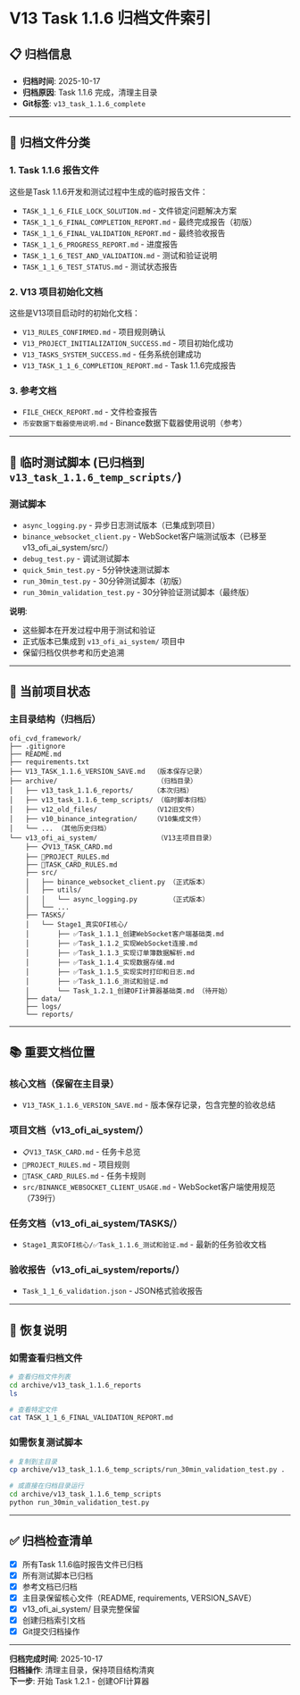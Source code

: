 # V13 Task 1.1.6 归档文件索引

## 📋 归档信息
- **归档时间**: 2025-10-17
- **归档原因**: Task 1.1.6 完成，清理主目录
- **Git标签**: `v13_task_1.1.6_complete`

---

## 📁 归档文件分类

### 1. Task 1.1.6 报告文件
这些是Task 1.1.6开发和测试过程中生成的临时报告文件：

- `TASK_1_1_6_FILE_LOCK_SOLUTION.md` - 文件锁定问题解决方案
- `TASK_1_1_6_FINAL_COMPLETION_REPORT.md` - 最终完成报告（初版）
- `TASK_1_1_6_FINAL_VALIDATION_REPORT.md` - 最终验收报告
- `TASK_1_1_6_PROGRESS_REPORT.md` - 进度报告
- `TASK_1_1_6_TEST_AND_VALIDATION.md` - 测试和验证说明
- `TASK_1_1_6_TEST_STATUS.md` - 测试状态报告

### 2. V13 项目初始化文档
这些是V13项目启动时的初始化文档：

- `V13_RULES_CONFIRMED.md` - 项目规则确认
- `V13_PROJECT_INITIALIZATION_SUCCESS.md` - 项目初始化成功
- `V13_TASKS_SYSTEM_SUCCESS.md` - 任务系统创建成功
- `V13_TASK_1_1_6_COMPLETION_REPORT.md` - Task 1.1.6完成报告

### 3. 参考文档
- `FILE_CHECK_REPORT.md` - 文件检查报告
- `币安数据下载器使用说明.md` - Binance数据下载器使用说明（参考）

---

## 🔧 临时测试脚本 (已归档到 `v13_task_1.1.6_temp_scripts/`)

### 测试脚本
- `async_logging.py` - 异步日志测试版本（已集成到项目）
- `binance_websocket_client.py` - WebSocket客户端测试版本（已移至v13_ofi_ai_system/src/）
- `debug_test.py` - 调试测试脚本
- `quick_5min_test.py` - 5分钟快速测试脚本
- `run_30min_test.py` - 30分钟测试脚本（初版）
- `run_30min_validation_test.py` - 30分钟验证测试脚本（最终版）

**说明**: 
- 这些脚本在开发过程中用于测试和验证
- 正式版本已集成到 `v13_ofi_ai_system/` 项目中
- 保留归档仅供参考和历史追溯

---

## 🎯 当前项目状态

### 主目录结构（归档后）
```
ofi_cvd_framework/
├── .gitignore
├── README.md
├── requirements.txt
├── V13_TASK_1.1.6_VERSION_SAVE.md  （版本保存记录）
├── archive/                         （归档目录）
│   ├── v13_task_1.1.6_reports/     （本次归档）
│   ├── v13_task_1.1.6_temp_scripts/ （临时脚本归档）
│   ├── v12_old_files/              （V12旧文件）
│   ├── v10_binance_integration/    （V10集成文件）
│   └── ... （其他历史归档）
└── v13_ofi_ai_system/               （V13主项目目录）
    ├── 📋V13_TASK_CARD.md
    ├── 📜PROJECT_RULES.md
    ├── 📜TASK_CARD_RULES.md
    ├── src/
    │   ├── binance_websocket_client.py （正式版本）
    │   ├── utils/
    │   │   └── async_logging.py        （正式版本）
    │   └── ...
    ├── TASKS/
    │   └── Stage1_真实OFI核心/
    │       ├── ✅Task_1.1.1_创建WebSocket客户端基础类.md
    │       ├── ✅Task_1.1.2_实现WebSocket连接.md
    │       ├── ✅Task_1.1.3_实现订单簿数据解析.md
    │       ├── ✅Task_1.1.4_实现数据存储.md
    │       ├── ✅Task_1.1.5_实现实时打印和日志.md
    │       ├── ✅Task_1.1.6_测试和验证.md
    │       └── Task_1.2.1_创建OFI计算器基础类.md （待开始）
    ├── data/
    ├── logs/
    └── reports/
```

---

## 📚 重要文档位置

### 核心文档（保留在主目录）
- `V13_TASK_1.1.6_VERSION_SAVE.md` - 版本保存记录，包含完整的验收总结

### 项目文档（v13_ofi_ai_system/）
- `📋V13_TASK_CARD.md` - 任务卡总览
- `📜PROJECT_RULES.md` - 项目规则
- `📜TASK_CARD_RULES.md` - 任务卡规则
- `src/BINANCE_WEBSOCKET_CLIENT_USAGE.md` - WebSocket客户端使用规范（739行）

### 任务文档（v13_ofi_ai_system/TASKS/）
- `Stage1_真实OFI核心/✅Task_1.1.6_测试和验证.md` - 最新的任务验收文档

### 验收报告（v13_ofi_ai_system/reports/）
- `Task_1_1_6_validation.json` - JSON格式验收报告

---

## 🔄 恢复说明

### 如需查看归档文件
```bash
# 查看归档文件列表
cd archive/v13_task_1.1.6_reports
ls

# 查看特定文件
cat TASK_1_1_6_FINAL_VALIDATION_REPORT.md
```

### 如需恢复测试脚本
```bash
# 复制到主目录
cp archive/v13_task_1.1.6_temp_scripts/run_30min_validation_test.py .

# 或直接在归档目录运行
cd archive/v13_task_1.1.6_temp_scripts
python run_30min_validation_test.py
```

---

## ✅ 归档检查清单

- [x] 所有Task 1.1.6临时报告文件已归档
- [x] 所有测试脚本已归档
- [x] 参考文档已归档
- [x] 主目录保留核心文件（README, requirements, VERSION_SAVE）
- [x] v13_ofi_ai_system/ 目录完整保留
- [x] 创建归档索引文档
- [x] Git提交归档操作

---

**归档完成时间**: 2025-10-17  
**归档操作**: 清理主目录，保持项目结构清爽  
**下一步**: 开始 Task 1.2.1 - 创建OFI计算器

